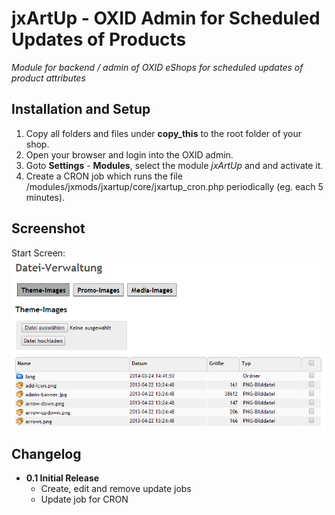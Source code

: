# jxArtUp - OXID Admin for Scheduled Updates of Products

*Module for backend / admin of OXID eShops for scheduled updates of product attributes*

## Installation and Setup
1. Copy all folders and files under **copy\_this** to the root folder of your shop.
2. Open your browser and login into the OXID admin.
3. Goto **Settings** - **Modules**, select the module _jxArtUp_ and and activate it.
4. Create a CRON job which runs the file /modules/jxmods/jxartup/core/jxartup_cron.php periodically (eg. each 5 minutes).

## Screenshot

Start Screen:  
![Active column](https://github.com/job963/jxFiles/raw/master/docs/img/screenshot.png)

## Changelog

* **0.1 Initial Release**
  * Create, edit and remove update jobs
  * Update job for CRON
  